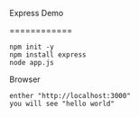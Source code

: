 Express Demo

============

```
npm init -y
npm install express
node app.js
```

Browser
```
enther "http://localhost:3000"
you will see "hello world"
```
